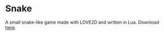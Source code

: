 # Snake
A small snake-like game made with LOVE2D and written in Lua.
Download [here](https://saramont.itch.io/snake).
